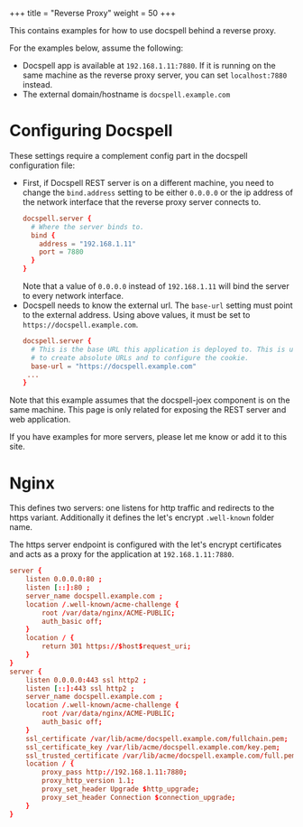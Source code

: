 +++
title = "Reverse Proxy"
weight = 50
+++

This contains examples for how to use docspell behind a reverse proxy.

For the examples below, assume the following:

- Docspell app is available at `192.168.1.11:7880`. If it is running
  on the same machine as the reverse proxy server, you can set
  `localhost:7880` instead.
- The external domain/hostname is `docspell.example.com`

# Configuring Docspell

These settings require a complement config part in the docspell
configuration file:

- First, if Docspell REST server is on a different machine, you need
  to change the `bind.address` setting to be either `0.0.0.0` or the
  ip address of the network interface that the reverse proxy server
  connects to.
  ``` conf
  docspell.server {
    # Where the server binds to.
    bind {
      address = "192.168.1.11"
      port = 7880
    }
  }
  ```
  Note that a value of `0.0.0.0` instead of `192.168.1.11` will bind
  the server to every network interface.
- Docspell needs to know the external url. The `base-url` setting
  must point to the external address. Using above values, it must be
  set to `https://docspell.example.com`.
  ``` conf
  docspell.server {
    # This is the base URL this application is deployed to. This is used
    # to create absolute URLs and to configure the cookie.
    base-url = "https://docspell.example.com"
   ...
  }
  ```

Note that this example assumes that the docspell-joex component is on
the same machine. This page is only related for exposing the REST
server and web application.

If you have examples for more servers, please let me know or add it to
this site.

# Nginx

This defines two servers: one listens for http traffic and redirects
to the https variant. Additionally it defines the let's encrypt
`.well-known` folder name.

The https server endpoint is configured with the let's encrypt
certificates and acts as a proxy for the application at
`192.168.1.11:7880`.

``` conf
server {
    listen 0.0.0.0:80 ;
    listen [::]:80 ;
    server_name docspell.example.com ;
    location /.well-known/acme-challenge {
        root /var/data/nginx/ACME-PUBLIC;
        auth_basic off;
    }
    location / {
        return 301 https://$host$request_uri;
    }
}
server {
    listen 0.0.0.0:443 ssl http2 ;
    listen [::]:443 ssl http2 ;
    server_name docspell.example.com ;
    location /.well-known/acme-challenge {
        root /var/data/nginx/ACME-PUBLIC;
        auth_basic off;
    }
    ssl_certificate /var/lib/acme/docspell.example.com/fullchain.pem;
    ssl_certificate_key /var/lib/acme/docspell.example.com/key.pem;
    ssl_trusted_certificate /var/lib/acme/docspell.example.com/full.pem;
    location / {
        proxy_pass http://192.168.1.11:7880;
        proxy_http_version 1.1;
        proxy_set_header Upgrade $http_upgrade;
        proxy_set_header Connection $connection_upgrade;
    }
}
```
